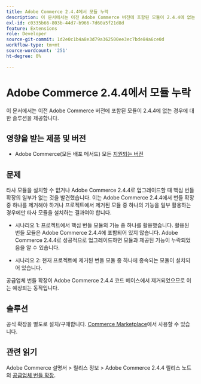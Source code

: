 ```yaml
---
title: Adobe Commerce 2.4.4에서 모듈 누락
description: 이 문서에서는 이전 Adobe Commerce 버전에 포함된 모듈이 2.4.4에 없는 경우에 발생하는 문제에 대한 해결 방법을 제공합니다.
exl-id: c0335b66-803b-44d7-b966-7d60a5f21d8d
feature: Extensions
role: Developer
source-git-commit: 1d2e0c1b4a8e3d79a362500ee3ec7bde84a6ce0d
workflow-type: tm+mt
source-wordcount: '251'
ht-degree: 0%

---
```


# Adobe Commerce 2.4.4에서 모듈 누락

이 문서에서는 이전 Adobe Commerce 버전에 포함된 모듈이 2.4.4에 없는 경우에 대한 솔루션을 제공합니다.

## 영향을 받는 제품 및 버전

* Adobe Commerce(모든 배포 메서드) 모든 [지원되는 버전](https://www.adobe.com/content/dam/cc/en/legal/terms/enterprise/pdfs/Adobe-Commerce-Software-Lifecycle-Policy.pdf)

## 문제

타사 모듈을 설치할 수 없거나 Adobe Commerce 2.4.4로 업그레이드할 때 핵심 번들 확장의 일부가 없는 것을 발견했습니다. 이는 Adobe Commerce 2.4.4에서 번들 확장 중 하나를 제거해야 하거나 프로젝트에서 제거된 모듈 중 하나의 기능을 일부 활용하는 경우에만 타사 모듈을 설치하는 결과여야 합니다.

* 시나리오 1: 프로젝트에서 핵심 번들 모듈의 기능 중 하나를 활용했습니다. 활용된 번들 모듈은 Adobe Commerce 2.4.4에 포함되어 있지 않습니다. Adobe Commerce 2.4.4로 성공적으로 업그레이드하면 모듈과 제공된 기능이 누락되었음을 알 수 있습니다.

* 시나리오 2: 현재 프로젝트에 제거된 번들 모듈 중 하나에 종속되는 모듈이 설치되어 있습니다.

공급업체 번들 확장이 Adobe Commerce 2.4.4 코드 베이스에서 제거되었으므로 이는 예상되는 동작입니다.

## 솔루션

공식 확장을 별도로 설치/구매합니다. [Commerce Marketplace](https://marketplace.magento.com/extensions.html)에서 사용할 수 있습니다.

## 관련 읽기

Adobe Commerce 설명서 > 릴리스 정보 > Adobe Commerce 2.4.4 릴리스 노트의 [공급업체 번들 확장](https://experienceleague.adobe.com/docs/commerce-operations/release/notes/adobe-commerce/2-4-4.html?#vendor-bundled-extensions).
